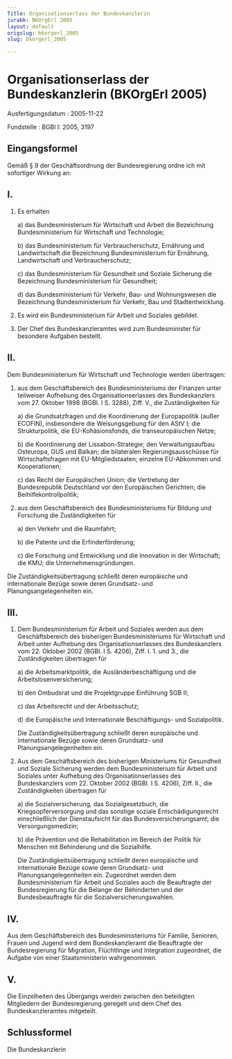 ```yaml
---
Title: Organisationserlass der Bundeskanzlerin
jurabk: BKOrgErl 2005
layout: default
origslug: bkorgerl_2005
slug: bkorgerl_2005

---
```


# Organisationserlass der Bundeskanzlerin (BKOrgErl 2005)

Ausfertigungsdatum
:   2005-11-22

Fundstelle
:   BGBl I: 2005, 3197



## Eingangsformel

Gemäß § 9 der Geschäftsordnung der Bundesregierung ordne ich mit sofortiger Wirkung an:


## I.


1.  Es erhalten

    a)  das Bundesministerium für Wirtschaft und Arbeit die Bezeichnung Bundesministerium für Wirtschaft und Technologie;


    b)  das Bundesministerium für Verbraucherschutz, Ernährung und Landwirtschaft die Bezeichnung Bundesministerium für Ernährung, Landwirtschaft und Verbraucherschutz;


    c)  das Bundesministerium für Gesundheit und Soziale Sicherung die Bezeichnung Bundesministerium für Gesundheit;


    d)  das Bundesministerium für Verkehr, Bau- und Wohnungswesen die Bezeichnung Bundesministerium für Verkehr, Bau und Stadtentwicklung.





2.  Es wird ein Bundesministerium für Arbeit und Soziales gebildet.


3.  Der Chef des Bundeskanzleramtes wird zum Bundesminister für besondere Aufgaben bestellt.





## II.

Dem Bundesministerium für Wirtschaft und Technologie werden übertragen:

1.  aus dem Geschäftsbereich des Bundesministeriums der Finanzen unter teilweiser Aufhebung des Organisationserlasses des Bundeskanzlers vom 27. Oktober 1998 (BGBl. I S. 3288), Ziff. V., die Zuständigkeiten für

    a)  die Grundsatzfragen und die Koordinierung der Europapolitik (außer ECOFIN), insbesondere die Weisungsgebung für den AStV I; die Strukturpolitik, die EU-Kohäsionsfonds, die transeuropäischen Netze;


    b)  die Koordinierung der Lissabon-Strategie; den Verwaltungsaufbau Osteuropa, GUS und Balkan; die bilateralen Regierungsausschüsse für Wirtschaftsfragen mit EU-Mitgliedstaaten; einzelne EU-Abkommen und Kooperationen;


    c)  das Recht der Europäischen Union; die Vertretung der Bundesrepublik Deutschland vor den Europäischen Gerichten; die Beihilfekontrollpolitik;





2.  aus dem Geschäftsbereich des Bundesministeriums für Bildung und Forschung die Zuständigkeiten für

    a)  den Verkehr und die Raumfahrt;


    b)  die Patente und die Erfinderförderung;


    c)  die Forschung und Entwicklung und die Innovation in der Wirtschaft; die KMU; die Unternehmensgründungen.






Die Zuständigkeitsübertragung schließt deren europäische und internationale Bezüge sowie deren Grundsatz- und Planungsangelegenheiten ein.


## III.


1.  Dem Bundesministerium für Arbeit und Soziales werden aus dem Geschäftsbereich des bisherigen Bundesministeriums für Wirtschaft und Arbeit unter Aufhebung des Organisationserlasses des Bundeskanzlers vom 22. Oktober 2002 (BGBl. I S. 4206), Ziff. I. 1. und 3., die Zuständigkeiten übertragen für

    a)  die Arbeitsmarktpolitik, die Ausländerbeschäftigung und die Arbeitslosenversicherung;


    b)  den Ombudsrat und die Projektgruppe Einführung SGB II;


    c)  das Arbeitsrecht und der Arbeitsschutz;


    d)  die Europäische und Internationale Beschäftigungs- und Sozialpolitik.




    Die Zuständigkeitsübertragung schließt deren europäische und internationale Bezüge sowie deren Grundsatz- und Planungsangelegenheiten ein.


2.  Aus dem Geschäftsbereich des bisherigen Ministeriums für Gesundheit und Soziale Sicherung werden dem Bundesministerium für Arbeit und Soziales unter Aufhebung des Organisationserlasses des Bundeskanzlers vom 22. Oktober 2002 (BGBl. I S. 4206), Ziff. II., die Zuständigkeiten übertragen für

    a)  die Sozialversicherung, das Sozialgesetzbuch, die Kriegsopferversorgung und das sonstige soziale Entschädigungsrecht einschließlich der Dienstaufsicht für das Bundesversicherungsamt; die Versorgungsmedizin;


    b)  die Prävention und die Rehabilitation im Bereich der Politik für Menschen mit Behinderung und die Sozialhilfe.




    Die Zuständigkeitsübertragung schließt deren europäische und internationale Bezüge sowie deren Grundsatz- und Planungsangelegenheiten ein. Zugeordnet werden dem Bundesministerium für Arbeit und Soziales auch die Beauftragte der Bundesregierung für die Belange der Behinderten und der Bundesbeauftragte für die Sozialversicherungswahlen.





## IV.

Aus dem Geschäftsbereich des Bundesministeriums für Familie, Senioren, Frauen und Jugend wird dem Bundeskanzleramt die Beauftragte der Bundesregierung für Migration, Flüchtlinge und Integration zugeordnet, die Aufgabe von einer Staatsministerin wahrgenommen.


## V.

Die Einzelheiten des Übergangs werden zwischen den beteiligten Mitgliedern der Bundesregierung geregelt und dem Chef des Bundeskanzleramtes mitgeteilt.


## Schlussformel

Die Bundeskanzlerin

